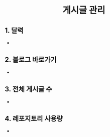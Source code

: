 ---
---

<h1 align="center">
  게시글 관리
</h1>

## 1. 달력

-

## 2. 블로그 바로가기

-

## 3. 전체 게시글 수

-

## 4. 레포지토리 사용량

-
